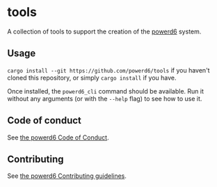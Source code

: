 # tools

A collection of tools to support the creation of the [powerd6](https://powerd6.org/) system.

## Usage

`cargo install --git https://github.com/powerd6/tools` if you haven't cloned this repository, or simply `cargo install` if you have.

Once installed, the `powerd6_cli` command should be available. Run it without any arguments (or with the `--help` flag) to see how to use it.

## Code of conduct

See [the powerd6 Code of Conduct](https://github.com/powerd6/.github/blob/main/CODE_OF_CONDUCT.md).

## Contributing

See [the powerd6 Contributing guidelines](https://github.com/powerd6/.github/blob/main/CONTRIBUTING.md).

